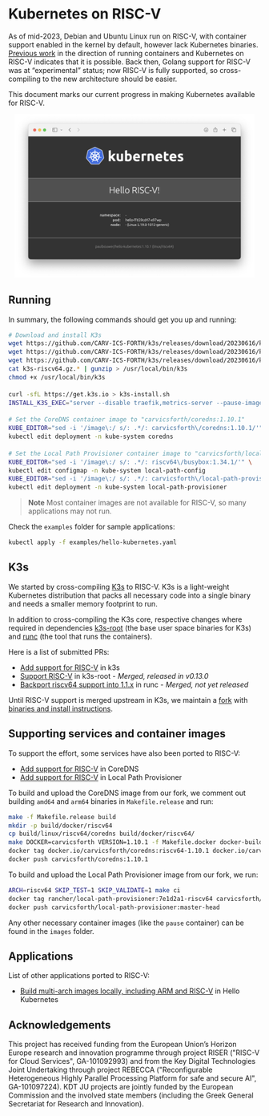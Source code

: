 # Kubernetes on RISC-V

As of mid-2023, Debian and Ubuntu Linux run on RISC-V, with container support enabled in the kernel by default, however lack Kubernetes binaries. [Previous work](https://github.com/carlosedp/riscv-bringup) in the direction of running containers and Kubernetes on RISC-V indicates that it is possible. Back then, Golang support for RISC-V was at “experimental” status; now RISC-V is fully supported, so cross-compiling to the new architecture should be easier.

This document marks our current progress in making Kubernetes available for RISC-V.

<p align="center">
  <img src="https://github.com/CARV-ICS-FORTH/kubernetes-riscv64/raw/master/hello-riscv.png" alt="Hello RISC-V" width="480">
</p>

## Running

In summary, the following commands should get you up and running:
```bash
# Download and install K3s
wget https://github.com/CARV-ICS-FORTH/k3s/releases/download/20230616/k3s-riscv64.gz.aa
wget https://github.com/CARV-ICS-FORTH/k3s/releases/download/20230616/k3s-riscv64.gz.ab
wget https://github.com/CARV-ICS-FORTH/k3s/releases/download/20230616/k3s-riscv64.gz.ac
cat k3s-riscv64.gz.* | gunzip > /usr/local/bin/k3s
chmod +x /usr/local/bin/k3s

curl -sfL https://get.k3s.io > k3s-install.sh
INSTALL_K3S_EXEC="server --disable traefik,metrics-server --pause-image carvicsforth/pause-riscv:v3.9-v1.27.2" INSTALL_K3S_SKIP_DOWNLOAD="true" bash -x k3s-install.sh

# Set the CoreDNS container image to "carvicsforth/coredns:1.10.1"
KUBE_EDITOR="sed -i '/image\:/ s/: .*/: carvicsforth\/coredns:1.10.1/'" \
kubectl edit deployment -n kube-system coredns

# Set the Local Path Provisioner container image to "carvicsforth/local-path-provisioner:master-head" and the helper pod container image to "riscv64/busybox:1.34.1"
KUBE_EDITOR="sed -i '/image\:/ s/: .*/: riscv64\/busybox:1.34.1/'" \
kubectl edit configmap -n kube-system local-path-config
KUBE_EDITOR="sed -i '/image\:/ s/: .*/: carvicsforth\/local-path-provisioner:master-head/'" \
kubectl edit deployment -n kube-system local-path-provisioner
```

> **Note**
> Most container images are not available for RISC-V, so many applications may not run.

Check the `examples` folder for sample applications:
```bash
kubectl apply -f examples/hello-kubernetes.yaml
```

## K3s

We started by cross-compiling [K3s](https://k3s.io/) to RISC-V. K3s is a light-weight Kubernetes distribution that packs all necessary code into a single binary and needs a smaller memory footprint to run.

In addition to cross-compiling the K3s core, respective changes where required in dependencies [k3s-root](https://github.com/k3s-io/k3s-root) (the base user space binaries for K3s) and [runc](https://github.com/opencontainers/runc) (the tool that runs the containers).

Here is a list of submitted PRs:
- [Add support for RISC-V](https://github.com/k3s-io/k3s/pull/7778) in k3s
- [Support RISC-V](https://github.com/k3s-io/k3s-root/pull/60) in k3s-root - *Merged, released in v0.13.0*
- [Backport riscv64 support into 1.1.x](https://github.com/opencontainers/runc/pull/3905) in runc - *Merged, not yet released*

Until RISC-V support is merged upstream in K3s, we maintain a [fork](https://github.com/CARV-ICS-FORTH/k3s) with [binaries and install instructions](https://github.com/CARV-ICS-FORTH/k3s/releases).

## Supporting services and container images

To support the effort, some services have also been ported to RISC-V:
- [Add support for RISC-V](https://github.com/coredns/coredns/pull/6195) in CoreDNS
- [Add support for RISC-V](https://github.com/rancher/local-path-provisioner/pull/346) in Local Path Provisioner

To build and upload the CoreDNS image from our fork, we comment out building `amd64` and `arm64` binaries in `Makefile.release` and run:
```bash
make -f Makefile.release build
mkdir -p build/docker/riscv64
cp build/linux/riscv64/coredns build/docker/riscv64/
make DOCKER=carvicsforth VERSION=1.10.1 -f Makefile.docker docker-build
docker tag docker.io/carvicsforth/coredns:riscv64-1.10.1 docker.io/carvicsforth/coredns:1.10.1
docker push carvicsforth/coredns:1.10.1
```

To build and upload the Local Path Provisioner image from our fork, we run:
```bash
ARCH=riscv64 SKIP_TEST=1 SKIP_VALIDATE=1 make ci
docker tag rancher/local-path-provisioner:7e1d2a1-riscv64 carvicsforth/local-path-provisioner:master-head
docker push carvicsforth/local-path-provisioner:master-head
```

Any other necessary container images (like the `pause` container) can be found in the `images` folder.

## Applications

List of other applications ported to RISC-V:
- [Build multi-arch images locally, including ARM and RISC-V](https://github.com/paulbouwer/hello-kubernetes/pull/46) in Hello Kubernetes

## Acknowledgements

This project has received funding from the European Union’s Horizon Europe research and innovation programme through project RISER ("RISC-V for Cloud Services", GA-101092993) and from the Key Digital Technologies Joint Undertaking through project REBECCA ("Reconfigurable Heterogeneous Highly Parallel Processing Platform for safe and secure AI", GA-101097224). KDT JU projects are jointly funded by the European Commission and the involved state members (including the Greek General Secretariat for Research and Innovation).
